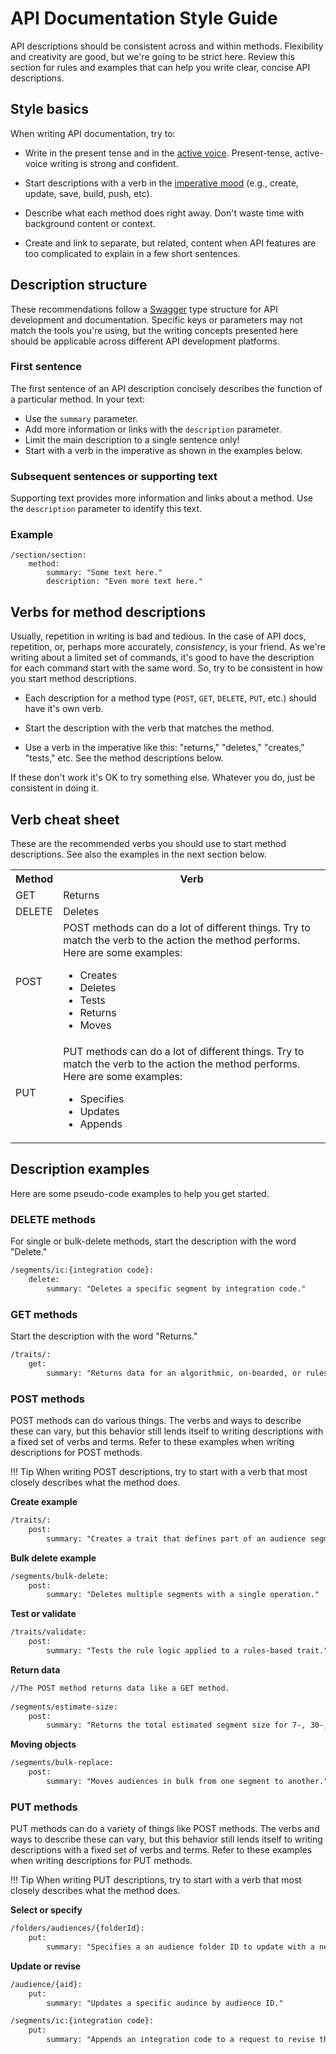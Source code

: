# API Documentation Style Guide

API descriptions should be consistent across and within methods. Flexibility and creativity are good, but we're going to be strict here. Review this section for rules and examples that can help you write clear, concise API descriptions.

## Style basics

When writing API documentation, try to:

- Write in the present tense and in the [active voice](https://www.plainlanguage.gov/guidelines/conversational/use-active-voice/). Present-tense, active-voice writing is strong and confident.

- Start descriptions with a verb in the [imperative mood]( https://en.wikipedia.org/wiki/Imperative_mood) (e.g., create, update, save, build, push, etc).

- Describe what each method does right away. Don't waste time with background content or context.

- Create and link to separate, but related, content when API features are too complicated to explain in a few short sentences.

## Description structure

These recommendations follow a [Swagger](https://swagger.io/) type structure for API development and documentation. Specific keys or parameters may not match the tools you're using, but the writing concepts presented here should be applicable across different API development platforms.

### First sentence

The first sentence of an API description concisely describes the function of a particular method. In your text:

- Use the `summary` parameter.
- Add more information or links with the `description` parameter.
- Limit the main description to a single sentence only!
- Start with a verb in the imperative as shown in the examples below.

### Subsequent sentences or supporting text

Supporting text provides more information and links about a method. Use the `description` parameter to identify this text.

### Example

``` text
/section/section:
    method:
        summary: "Some text here."
        description: "Even more text here."
```

## Verbs for method descriptions

Usually, repetition in writing is bad and tedious. In the case of API docs, repetition, or, perhaps more accurately, _consistency_, is your friend. As we're writing about a limited set of commands, it's good to have the description for each command start with the same word. So, try to be consistent in how you start method descriptions.

- Each description for a method type (`POST`, `GET`, `DELETE`, `PUT`, etc.) should have it's own verb.

- Start the description with the verb that matches the method.
- Use a verb in the imperative like this:  "returns," "deletes," "creates," "tests," etc. See the method descriptions below.

If these don't work it's OK to try something else. Whatever you do, just be consistent in doing it.

## Verb cheat sheet

These are the recommended verbs you should use to start method descriptions. See also the examples in the next section below.

<table>
    <tr>
        <th>Method</th>
        <th>Verb</th>
    </tr>
    <tr>
        <td>GET</td>
        <td>Returns</td>
    </tr>
    <tr>
        <td>DELETE</td>
        <td>Deletes</td>
    </tr>
    <tr>
        <td>POST</td>
        <td>POST methods can do a lot of different things. Try to match the verb to the action the method performs. Here are some examples:
        <ul>
            <li>Creates</li>
            <li>Deletes</li>
            <li>Tests</li>
            <li>Returns</li>
            <li>Moves</li>
        </ul>
        </td>
    </tr>
    <tr>
        <td>PUT</td>
        <td>PUT methods can do a lot of different things. Try to match the verb to the action the method performs. Here are some examples:
        <ul>
            <li>Specifies</li>
            <li>Updates</li>
            <li>Appends</li>
        </ul>
        </td>
    </tr>
</table>

## Description examples

Here are some pseudo-code examples to help you get started.

### DELETE methods

For single or bulk-delete methods, start the description with the word "Delete."

``` txt
/segments/ic:{integration code}:
    delete:
        summary: "Deletes a specific segment by integration code."
```

### GET methods

Start the description with the word "Returns."

``` txt
/traits/:
    get:
        summary: "Returns data for an algorithmic, on-boarded, or rules-based trait."
```

### POST methods

POST methods can do various things. The verbs and ways to describe these can vary, but this behavior still lends itself to writing descriptions with a fixed set of verbs and terms. Refer to these examples when writing descriptions for POST methods.

!!! Tip
    When writing POST descriptions, try to start with a verb that most closely describes what the method does.

**Create example**

```txt
/traits/:
    post:
        summary: "Creates a trait that defines part of an audience segment."
```

**Bulk delete example**

```txt
/segments/bulk-delete:
    post:
        summary: "Deletes multiple segments with a single operation."
```

**Test or validate**

```txt
/traits/validate:
    post:
        summary: "Tests the rule logic applied to a rules-based trait."
```

**Return data**

```txt
//The POST method returns data like a GET method.
  
/segments/estimate-size:
    post:
        summary: "Returns the total estimated segment size for 7-, 30-, and 60-day intervals."
```

**Moving objects**

```txt
/segments/bulk-replace:
    post:
        summary: "Moves audiences in bulk from one segment to another."
```

### PUT methods

PUT methods can do a variety of things like POST methods. The verbs and ways to describe these can vary, but this behavior still lends itself to writing descriptions with a fixed set of verbs and terms. Refer to these examples when writing descriptions for PUT methods.

!!! Tip
    When writing PUT descriptions, try to start with a verb that most closely describes what the method does.

**Select or specify**

```txt
/folders/audiences/{folderId}:
    put:
        summary: "Specifies a an audience folder ID to update with a new name, description, or move it to another location."
```

**Update or revise**

```txt
/audience/{aid}:
    put:
        summary: "Updates a specific audince by audience ID."
```

```txt
/segments/ic:{integration code}:
    put:
        summary: "Appends an integration code to a request to revise the audience name or description."
```
<!--
## API Documentation and Backstage

API discoverability and API documentation in Backstage is very limited. For information about the current situation, see the Google doc [API discoverability and Backstage][5].
-->

<!-- Reference links

[1]: "imperative mood"
[2]: ../style/hbk_style_tense.md "tense"
[3]: https://www.grammarly.com/blog/active-vs-passive-voice/ "active voice"
[4]: https://swagger.io/ "swagger"
[5]: https://docs.google.com/document/d/1mThzOY73VZBQnMR1cDBarnyB4RPTLqTwqdWvBAmN5zM/edit?usp=sharing "API doc status"
-->